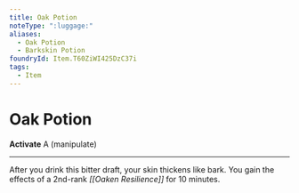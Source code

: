 ```yaml
---
title: Oak Potion
noteType: ":luggage:"
aliases:
  - Oak Potion
  - Barkskin Potion
foundryId: Item.T60ZiWI425DzC37i
tags:
  - Item
---
```


# Oak Potion

**Activate** A (manipulate)

* * *

After you drink this bitter draft, your skin thickens like bark. You gain the effects of a 2nd-rank _[[Oaken Resilience]]_ for 10 minutes.
